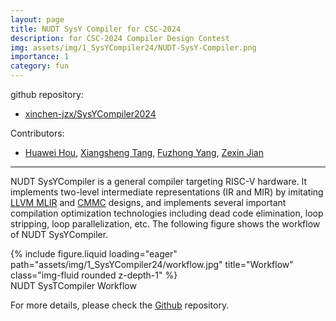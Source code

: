 ```yaml
---
layout: page
title: NUDT SysY Compiler for CSC-2024
description: for CSC-2024 Compiler Design Contest
img: assets/img/1_SysYCompiler24/NUDT-SysY-Compiler.png
importance: 1
category: fun
---
```


github repository:
- <a href="https://github.com/xinchen-jzx/SysYCompiler2024">xinchen-jzx/SysYCompiler2024</a>

Contributors:
- <a href="https://houhuawei23.github.io/">Huawei Hou</a>, <a href="https://github.com/TernaryExplorer">Xiangsheng Tang</a>, <a href="https://gitee.com/westme10n">Fuzhong Yang</a>, <a href="https://xinchen-jzx.github.io/">Zexin Jian</a>

---

NUDT SysYCompiler is a general compiler targeting RISC-V hardware. It implements two-level intermediate representations (IR and MIR) by imitating <a href="https://mlir.llvm.org/">LLVM MLIR</a> and <a href="https://github.com/dtcxzyw/cmmc">CMMC</a> designs, and implements several important compilation optimization technologies including dead code elimination, loop stripping, loop parallelization, etc. The following figure shows the workflow of NUDT SysYCompiler.

<div class="row">
    <div class="col-sm mt-3 mt-md-0">
        {% include figure.liquid loading="eager" path="assets/img/1_SysYCompiler24/workflow.jpg" title="Workflow" class="img-fluid rounded z-depth-1" %}
    </div>
</div>
<div class="caption">
    NUDT SysTCompiler Workflow
</div>

For more details, please check the <a href="https://github.com/xinchen-jzx/SysYCompiler2024">Github</a> repository.